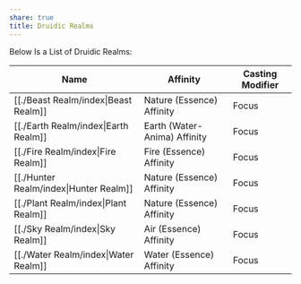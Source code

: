 ```yaml
---
share: true
title: Druidic Realms
---
```

Below Is a List of Druidic Realms:

| Name                                                                                   | Affinity                     | Casting Modifier |
| -------------------------------------------------------------------------------------- | ---------------------------- | ---------------- |
| [[./Beast Realm/index\|Beast Realm]]    | Nature (Essence) Affinity    | Focus            |
| [[./Earth Realm/index\|Earth Realm]]    | Earth (Water-Anima) Affinity | Focus            |
| [[./Fire Realm/index\|Fire Realm]]       | Fire (Essence) Affinity      | Focus            |
| [[./Hunter Realm/index\|Hunter Realm]] | Nature (Essence) Affinity    | Focus            |
| [[./Plant Realm/index\|Plant Realm]]    | Nature (Essence) Affinity    | Focus            |
| [[./Sky Realm/index\|Sky Realm]]          | Air (Essence) Affinity       | Focus            |
| [[./Water Realm/index\|Water Realm]]    | Water (Essence) Affinity     | Focus            |
